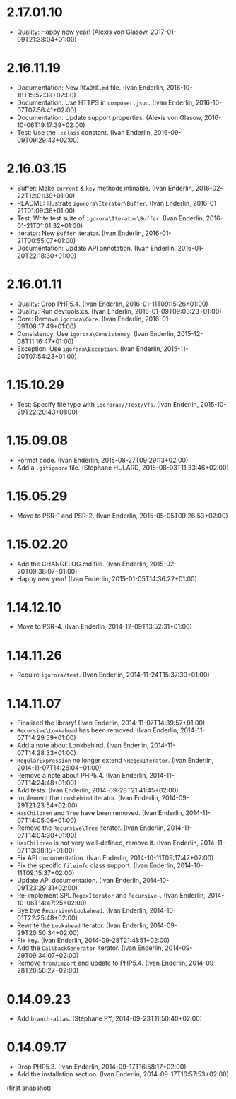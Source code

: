 # 2.17.01.10

  * Quality: Happy new year! (Alexis von Glasow, 2017-01-09T21:38:04+01:00)

# 2.16.11.19

  * Documentation: New `README.md` file. (Ivan Enderlin, 2016-10-18T15:52:39+02:00)
  * Documentation: Use HTTPS in `composer.json`. (Ivan Enderlin, 2016-10-07T07:56:41+02:00)
  * Documentation: Update support properties. (Alexis von Glasow, 2016-10-06T19:17:39+02:00)
  * Test: Use the `::class` constant. (Ivan Enderlin, 2016-09-09T09:29:43+02:00)

# 2.16.03.15

  * Buffer: Make `current` & `key` methods inlinable. (Ivan Enderlin, 2016-02-22T12:01:39+01:00)
  * README: Illustrate `igorora\Iterator\Buffer`. (Ivan Enderlin, 2016-01-21T01:09:38+01:00)
  * Test: Write test suite of `igorora\Iterator\Buffer`. (Ivan Enderlin, 2016-01-21T01:01:32+01:00)
  * Iterator: New `Buffer` iterator. (Ivan Enderlin, 2016-01-21T00:55:07+01:00)
  * Documentation: Update API annotation. (Ivan Enderlin, 2016-01-20T22:18:30+01:00)

# 2.16.01.11

  * Quality: Drop PHP5.4. (Ivan Enderlin, 2016-01-11T09:15:26+01:00)
  * Quality: Run devtools:cs. (Ivan Enderlin, 2016-01-09T09:03:23+01:00)
  * Core: Remove `igorora\Core`. (Ivan Enderlin, 2016-01-09T08:17:49+01:00)
  * Consistency: Use `igorora\Consistency`. (Ivan Enderlin, 2015-12-08T11:16:47+01:00)
  * Exception: Use `igorora\Exception`. (Ivan Enderlin, 2015-11-20T07:54:23+01:00)

# 1.15.10.29

  * Test: Specify file type with `igorora://Test/Vfs`. (Ivan Enderlin, 2015-10-29T22:20:43+01:00)

# 1.15.09.08

  * Format code. (Ivan Enderlin, 2015-08-27T09:29:13+02:00)
  * Add a `.gitignore` file. (Stéphane HULARD, 2015-08-03T11:33:46+02:00)

# 1.15.05.29

  * Move to PSR-1 and PSR-2. (Ivan Enderlin, 2015-05-05T09:26:53+02:00)

# 1.15.02.20

  * Add the CHANGELOG.md file. (Ivan Enderlin, 2015-02-20T09:38:07+01:00)
  * Happy new year! (Ivan Enderlin, 2015-01-05T14:36:22+01:00)

# 1.14.12.10

  * Move to PSR-4. (Ivan Enderlin, 2014-12-09T13:52:31+01:00)

# 1.14.11.26

  * Require `igorora/test`. (Ivan Enderlin, 2014-11-24T15:37:30+01:00)

# 1.14.11.07

  * Finalized the library! (Ivan Enderlin, 2014-11-07T14:39:57+01:00)
  * `Recursive\Lookahead` has been removed. (Ivan Enderlin, 2014-11-07T14:29:59+01:00)
  * Add a note about Lookbehind. (Ivan Enderlin, 2014-11-07T14:28:33+01:00)
  * `RegularExpression` no longer extend `\RegexIterator`. (Ivan Enderlin, 2014-11-07T14:26:04+01:00)
  * Remove a note about PHP5.4. (Ivan Enderlin, 2014-11-07T14:24:48+01:00)
  * Add tests. (Ivan Enderlin, 2014-09-28T21:41:45+02:00)
  * Implement the `Lookbehind` iterator. (Ivan Enderlin, 2014-09-29T21:23:54+02:00)
  * `HasChildren` and `Tree` have been removed. (Ivan Enderlin, 2014-11-07T14:05:06+01:00)
  * Remove the `Recursive\Tree` iterator. (Ivan Enderlin, 2014-11-07T14:04:30+01:00)
  * `HasChildren` is not very well-defined, remove it. (Ivan Enderlin, 2014-11-07T13:38:15+01:00)
  * Fix API documentation. (Ivan Enderlin, 2014-10-11T09:17:42+02:00)
  * Fix the specific `fileinfo` class support. (Ivan Enderlin, 2014-10-11T09:15:37+02:00)
  * Update API documentation. (Ivan Enderlin, 2014-10-09T23:29:31+02:00)
  * Re-implement SPL `RegexIterator` and `Recursive~`. (Ivan Enderlin, 2014-10-06T14:47:25+02:00)
  * Bye bye `Recursive\Lookahead`. (Ivan Enderlin, 2014-10-01T22:25:48+02:00)
  * Rewrite the `Lookahead` iterator. (Ivan Enderlin, 2014-09-29T20:50:34+02:00)
  * Fix key. (Ivan Enderlin, 2014-09-28T21:41:51+02:00)
  * Add the `CallbackGenerator` iterator. (Ivan Enderlin, 2014-09-29T09:34:07+02:00)
  * Remove `from`/`import` and update to PHP5.4. (Ivan Enderlin, 2014-09-28T20:50:27+02:00)

# 0.14.09.23

  * Add `branch-alias`. (Stéphane PY, 2014-09-23T11:50:40+02:00)

# 0.14.09.17

  * Drop PHP5.3. (Ivan Enderlin, 2014-09-17T16:58:17+02:00)
  * Add the installation section. (Ivan Enderlin, 2014-09-17T16:57:53+02:00)

(first snapshot)
